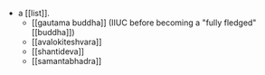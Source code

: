 - a [[list]].
	- [[gautama buddha]] (IIUC before becoming a "fully fledged" [[buddha]])
	- [[avalokiteshvara]]
	- [[shantideva]]
	- [[samantabhadra]]
